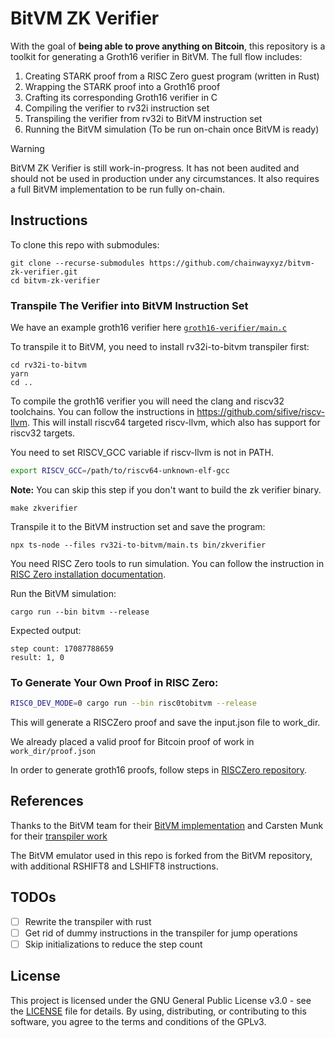 # BitVM ZK Verifier
With the goal of **being able to prove anything on Bitcoin**, this repository is a toolkit for generating a Groth16 verifier in BitVM. The full flow includes:

1. Creating STARK proof from a RISC Zero guest program (written in Rust)
2. Wrapping the STARK proof into a Groth16 proof
3. Crafting its corresponding Groth16 verifier in C
4. Compiling the verifier to rv32i instruction set
5. Transpiling the verifier from rv32i to BitVM instruction set
6. Running the BitVM simulation (To be run on-chain once BitVM is ready)

> [!WARNING] 
> BitVM ZK Verifier is still work-in-progress. It has not been audited and should not be used in production under any circumstances. It also requires a full BitVM implementation to be run fully on-chain.

## Instructions
To clone this repo with submodules:

```
git clone --recurse-submodules https://github.com/chainwayxyz/bitvm-zk-verifier.git
cd bitvm-zk-verifier
```


### Transpile The Verifier into BitVM Instruction Set

We have an example groth16 verifier here [`groth16-verifier/main.c`](groth16-verifier/main.c)

To transpile it to BitVM, you need to install rv32i-to-bitvm transpiler first:

```
cd rv32i-to-bitvm
yarn
cd ..
```

To compile the groth16 verifier you will need the clang and riscv32 toolchains.
You can follow the instructions in https://github.com/sifive/riscv-llvm. This
will install riscv64 targeted riscv-llvm, which also has support for riscv32
targets.

You need to set RISCV_GCC variable if riscv-llvm is not in PATH.

```bash
export RISCV_GCC=/path/to/riscv64-unknown-elf-gcc
```

**Note:** You can skip this step if you don't want to build the zk verifier binary. 

```
make zkverifier
```

Transpile it to the BitVM instruction set and save the program:
```
npx ts-node --files rv32i-to-bitvm/main.ts bin/zkverifier
```

You need RISC Zero tools to run simulation. You can follow the instruction in
[RISC Zero installation documentation](https://dev.risczero.com/api/zkvm/install#install).

Run the BitVM simulation:
```
cargo run --bin bitvm --release
```

Expected output:
```
step count: 17087788659
result: 1, 0
```

### To Generate Your Own Proof in RISC Zero:

```bash
RISC0_DEV_MODE=0 cargo run --bin risc0tobitvm --release
```

This will generate a RISCZero proof and save the input.json file to work_dir.

We already placed a valid proof for Bitcoin proof of work in `work_dir/proof.json`

In order to generate groth16 proofs, follow steps in [RISCZero repository](https://github.com/risc0/risc0/blob/main/compact_proof/README.md).

## References

Thanks to the BitVM team for their [BitVM implementation](https://github.com/BitVM/BitVM) and Carsten Munk for their [transpiler work](https://github.com/zippiehq/rv32i-to-bitvm/)

The BitVM emulator used in this repo is forked from the BitVM repository, with additional RSHIFT8 and LSHIFT8 instructions.

## TODOs

- [ ] Rewrite the transpiler with rust
- [ ] Get rid of dummy instructions in the transpiler for jump operations
- [ ] Skip initializations to reduce the step count

## License
This project is licensed under the GNU General Public License v3.0 - see the [LICENSE](LICENSE) file for details. By using, distributing, or contributing to this software, you agree to the terms and conditions of the GPLv3.
